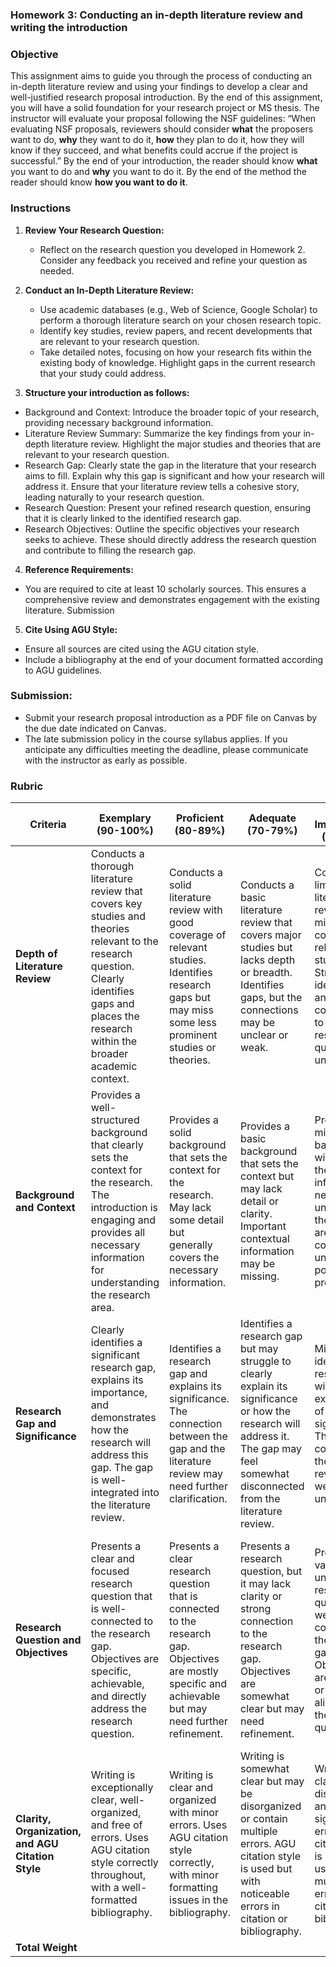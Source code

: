 ### Homework 3: Conducting an in-depth literature review and writing the introduction

### Objective
This assignment aims to guide you through the process of conducting an in-depth literature review and using your findings to develop a clear and well-justified research proposal introduction. By the end of this assignment, you will have a solid foundation for your research project or MS thesis. The instructor will evaluate your proposal following the NSF guidelines: “When evaluating NSF proposals, reviewers should consider **what** the proposers want to do, **why** they want to do it, **how** they plan to do it, how they will know if they succeed, and what benefits could accrue if the project is successful.” By the end of your introduction, the reader should know **what** you want to do and **why** you want to do it. By the end of the method the reader should know **how you want to do it**. 

### Instructions

1. **Review Your Research Question:**
   - Reflect on the research question you developed in Homework 2. Consider any feedback you received and refine your question as needed.

2. **Conduct an In-Depth Literature Review:**
   - Use academic databases (e.g., Web of Science, Google Scholar) to perform a thorough literature search on your chosen research topic.
   - Identify key studies, review papers, and recent developments that are relevant to your research question.
   - Take detailed notes, focusing on how your research fits within the existing body of knowledge. Highlight gaps in the current research that your study could address.

3. **Structure your introduction as follows:**
  - Background and Context: Introduce the broader topic of your research, providing necessary background information.
  - Literature Review Summary: Summarize the key findings from your in-depth literature review. Highlight the major studies and theories that are relevant to your research question.
  - Research Gap: Clearly state the gap in the literature that your research aims to fill. Explain why this gap is significant and how your research will address it. Ensure that your literature review tells a cohesive story, leading naturally to your research question.
  - Research Question: Present your refined research question, ensuring that it is clearly linked to the identified research gap.
  - Research Objectives: Outline the specific objectives your research seeks to achieve. These should directly address the research question and contribute to filling the research gap.

4. **Reference Requirements:**
  - You are required to cite at least 10 scholarly sources. This ensures a comprehensive review and demonstrates engagement with the existing literature.
Submission

5. **Cite Using AGU Style:**
  - Ensure all sources are cited using the AGU citation style.
  - Include a bibliography at the end of your document formatted according to AGU guidelines.

### Submission:
- Submit your research proposal introduction as a  PDF file on Canvas by the due date indicated on Canvas.
- The late submission policy in the course syllabus applies. If you anticipate any difficulties meeting the deadline, please communicate with the instructor as early as possible.

### Rubric 

| **Criteria**                      | **Exemplary (90-100%)**                                                                                                                                      | **Proficient (80-89%)**                                                                                                                                   | **Adequate (70-79%)**                                                                                                                                    | **Needs Improvement (60-69%)**                                                                                                                           | **Incomplete (<60%)**                                                                                                                                   | **Weight** |
|-----------------------------------|-------------------------------------------------------------------------------------------------------------------------------------------------------------|-----------------------------------------------------------------------------------------------------------------------------------------------------------|----------------------------------------------------------------------------------------------------------------------------------------------------------|----------------------------------------------------------------------------------------------------------------------------------------------------------|----------------------------------------------------------------------------------------------------------------------------------------------------------|------------|
| **Depth of Literature Review**    | Conducts a thorough literature review that covers key studies and theories relevant to the research question. Clearly identifies gaps and places the research within the broader academic context. | Conducts a solid literature review with good coverage of relevant studies. Identifies research gaps but may miss some less prominent studies or theories. | Conducts a basic literature review that covers major studies but lacks depth or breadth. Identifies gaps, but the connections may be unclear or weak. | Conducts a limited literature review with minimal coverage of relevant studies. Struggles to identify gaps, and connections to the research question are unclear. | Fails to conduct an adequate literature review, with little to no coverage of relevant studies. Does not identify gaps, and the review lacks coherence. | 30%       |
| **Background and Context**        | Provides a well-structured background that clearly sets the context for the research. The introduction is engaging and provides all necessary information for understanding the research area. | Provides a solid background that sets the context for the research. May lack some detail but generally covers the necessary information.                  | Provides a basic background that sets the context but may lack detail or clarity. Important contextual information may be missing.                       | Provides minimal background, with gaps in the information needed to understand the research area. The context is unclear or poorly presented.             | Fails to provide an adequate background, leaving the reader without the necessary context to understand the research area.                                | 20%       |
| **Research Gap and Significance** | Clearly identifies a significant research gap, explains its importance, and demonstrates how the research will address this gap. The gap is well-integrated into the literature review. | Identifies a research gap and explains its significance. The connection between the gap and the literature review may need further clarification.         | Identifies a research gap but may struggle to clearly explain its significance or how the research will address it. The gap may feel somewhat disconnected from the literature review. | Minimally identifies a research gap, with little explanation of its significance. The connection to the literature review is weak or unclear.            | Fails to identify a clear research gap or explain its significance. The gap is either non-existent or poorly connected to the literature review.           | 20%       |
| **Research Question and Objectives** | Presents a clear and focused research question that is well-connected to the research gap. Objectives are specific, achievable, and directly address the research question. | Presents a clear research question that is connected to the research gap. Objectives are mostly specific and achievable but may need further refinement. | Presents a research question, but it may lack clarity or strong connection to the research gap. Objectives are somewhat clear but may need refinement. | Presents a vague or unclear research question with weak connection to the research gap. Objectives are unclear or not well-aligned with the research question. | Fails to present a clear research question or objectives. The connection to the research gap is missing, and objectives are either unclear or non-existent. | 20%       |
| **Clarity, Organization, and AGU Citation Style** | Writing is exceptionally clear, well-organized, and free of errors. Uses AGU citation style correctly throughout, with a well-formatted bibliography.        | Writing is clear and organized with minor errors. Uses AGU citation style correctly, with minor formatting issues in the bibliography.                    | Writing is somewhat clear but may be disorganized or contain multiple errors. AGU citation style is used but with noticeable errors in citation or bibliography. | Writing lacks clarity, is disorganized, and contains significant errors. AGU citation style is poorly used, with multiple errors in citation and bibliography. | Writing is unclear, disorganized, and contains numerous errors. AGU citation style is either not used or is significantly incorrect throughout.            | 10%       |
| **Total Weight**                  |                                                                                                                                                             |                                                                                                                                                           |                                                                                                                                                          |                                                                                                                                                          |                                                                                                                                                          | **100%**   |

